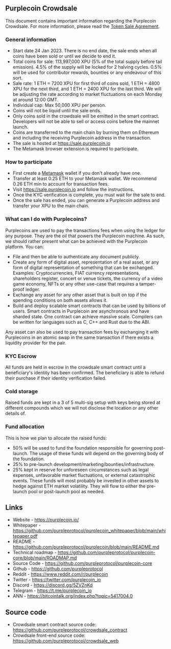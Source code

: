 ## Purplecoin Crowdsale
This document contains important information regarding the Purplecoin Crowdsale. For more information, please read the [Token Sale Agreement](https://purplecoin.io/tsa).

### General information
* Start date 24 Jan 2023. There is no end date, the sale ends when all coins have been sold or until we decide to end it.
* Total coins for sale: 113,997,000 XPU (5% of the total supply before tail emission). 4.5% of the supply will be locked for 2 halving cycles. 0.5% will be used for contributor rewards, bounties or any endeavour of this sort.
* Sale rate: 1 ETH = 7200 XPU for first third of coins sold, 1 ETH = 4800 XPU for the next third, and 1 ETH = 2400 XPU for the last third. We will be adjusting the rate according to market fluctuations on each Monday at around 12:00 GMT.
* Individual cap: Max 50,000 XPU per person.
* Coins will not be liquid until the sale ends.
* Only coins sold in the crowdsale will be emitted in the smart contract. Developers will not be able to sell or access coins before the mainnet launch.
* Coins are transferred to the main chain by burning them on Ethereum and including the receiving Purplecoin address in the transaction.
* The sale is hosted at https://sale.purplecoin.io
* The Metamask browser extension is required to participate.

### How to participate
* First create a [Metamask](https://metamask.io/download/) wallet if you don't already have one.
* Transfer at least 0.25 ETH to your Metamask wallet. We recommend 0.26 ETH min to account for transaction fees.
* Visit https://sale.purplecoin.io and follow the instructions.
* Once the KYC verification is complete, you must wait for the sale to end.
* Once the sale has ended, you can generate a Purplecoin address and transfer your XPU to the main chain.

### What can I do with Purplecoins?
Purplecoins are used to pay the transactions fees when using the ledger for any purpose. They are the oil that powers the Purplecoin machine. As such, we should rather present what can be achieved with the Purplecoin platform. You can:
* File and then be able to authenticate any document publicly.
* Create any form of digital asset, representation of a real asset, or any form of digital representation of something that can be exchanged. Examples: Cryptocurrencies, FIAT currency representations, shareholders register, concert or venue tickets, the currency of a video game economy, NFTs or any other use-case that requires a tamper-proof ledger.
* Exchange any asset for any other asset that is built on top if the spending conditions on both assets allows it.
* Build and deploy scalable smart contracts that can be used by billions of users. Smart contracts in Purplecoin are asynchronous and have sharded state. One contract can achieve massive scale. Compilers can be written for languages such as C, C++ and Rust due to the ABI.

Any asset can also be used to pay transaction fees by exchanging it with Purplecoins in an atomic swap in the same transaction if there exists a liquidity provider for the pair.

### KYC Escrow
All funds are held in escrow in the crowdsale smart contract until a beneficiary's identity has been confirmed. The beneficiary is able to refund their purchase if their identity verification failed.

### Cold storage
Raised funds are kept in a 3 of 5 multi-sig setup with keys being stored at different compounds which we will not disclose the location or any other details of.

### Fund allocation
This is how we plan to allocate the raised funds:
* 50% will be used to fund the foundation responsible for governing post-launch. The usage of these funds will depend on the governing body of the foundation.
* 25% to pre-launch development/marketing/bounties/infrastructure.
* 25% kept in reserve for unforeseen circumstances such as legal expenses, unfavorable market fluctuations, or external catastrophic events. These funds will most probably be invested in other assets to hedge against ETH market volatility. They will flow to either the pre-launch pool or post-launch pool as needed.

## Links
* Website - https://purplecoin.io/
* Whitepaper - https://github.com/purpleprotocol/purplecoin_whitepaper/blob/main/whitepaper.pdf
* README - https://github.com/purpleprotocol/purplecoin/blob/main/README.md
* Technical roadmap - https://github.com/purpleprotocol/purplecoin-core/blob/main/ROADMAP.md
* Source Code - https://github.com/purpleprotocol/purplecoin-core
* Github - https://github.com/purpleprotocol
* Reddit - https://www.reddit.com/r/purplecoin
* Twitter - https://twitter.com/purplecoin_io
* Discord - https://discord.gg/5ZVZnKd
* Telegram - https://t.me/purplecoin_io
* ANN - https://bitcointalk.org/index.php?topic=5417004.0

## Source code
* Crowdsale smart contract source code: https://github.com/purpleprotocol/crowdsale_contract
* Crowdsale front-end source code: https://github.com/purpleprotocol/crowdsale_web